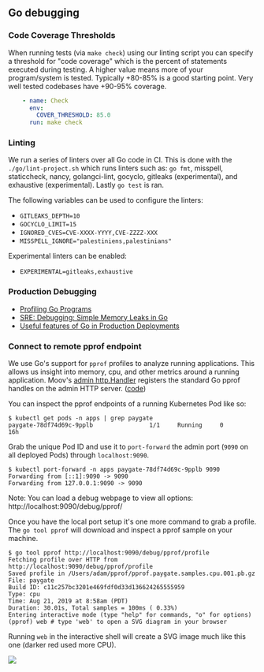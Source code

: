 ## Go debugging

### Code Coverage Thresholds

When running tests (via `make check`) using our linting script you can specify a threshold for "code coverage" which is the percent of statements executed during testing. A higher value means more of your program/system is tested. Typically +80-85% is a good starting point. Very well tested codebases have +90-95% coverage.

```yaml
    - name: Check
      env:
        COVER_THRESHOLD: 85.0
      run: make check
```

### Linting

We run a series of linters over all Go code in CI. This is done with the `./go/lint-project.sh` which runs linters such as: `go fmt`, misspell, staticcheck, nancy, golangci-lint, gocyclo, gitleaks (experimental), and exhaustive (experimental). Lastly `go test` is ran.

The following variables can be used to configure the linters:

- `GITLEAKS_DEPTH=10`
- `GOCYCLO_LIMIT=15`
- `IGNORED_CVES=CVE-XXXX-YYYY,CVE-ZZZZ-XXX`
- `MISSPELL_IGNORE="palestiniens,palestinians"`

Experimental linters can be enabled:

- `EXPERIMENTAL=gitleaks,exhaustive`

### Production Debugging

- [Profiling Go Programs](https://blog.golang.org/profiling-go-programs)
- [SRE: Debugging: Simple Memory Leaks in Go](https://medium.com/dm03514-tech-blog/sre-debugging-simple-memory-leaks-in-go-e0a9e6d63d4d)
- [Useful features of Go in Production Deployments](https://rakyll.org/go-cloud/)

### Connect to remote pprof endpoint

We use Go's support for `pprof` profiles to analyze running applications. This allows us insight into memory, cpu, and other metrics around a running application. Moov's [admin http.Handler](https://godoc.org/github.com/moov-io/base/admin#Handler) registers the standard Go pprof handles on the admin HTTP server. ([code](https://github.com/moov-io/base/blob/master/admin/admin.go#L121))

You can inspect the pprof endpoints of a running Kubernetes Pod like so:

```
$ kubectl get pods -n apps | grep paygate
paygate-78df74d69c-9pplb                1/1     Running     0          16h
```

Grab the unique Pod ID and use it to `port-forward` the admin port (`9090` on all deployed Pods) through `localhost:9090`.

```
$ kubectl port-forward -n apps paygate-78df74d69c-9pplb 9090
Forwarding from [::1]:9090 -> 9090
Forwarding from 127.0.0.1:9090 -> 9090
```

Note: You can load a debug webpage to view all options: http://localhost:9090/debug/pprof/

Once you have the local port setup it's one more command to grab a profile. The `go tool pprof` will download and inspect a pprof sample on your machine.

```
$ go tool pprof http://localhost:9090/debug/pprof/profile
Fetching profile over HTTP from http://localhost:9090/debug/pprof/profile
Saved profile in /Users/adam/pprof/pprof.paygate.samples.cpu.001.pb.gz
File: paygate
Build ID: c11c257bc3201e469fdf0d33d136624265555959
Type: cpu
Time: Aug 21, 2019 at 8:58am (PDT)
Duration: 30.01s, Total samples = 100ms ( 0.33%)
Entering interactive mode (type "help" for commands, "o" for options)
(pprof) web # type 'web' to open a SVG diagram in your browser
```

Running `web` in the interactive shell will create a SVG image much like this one (darker red used more CPU).

![](images/profile.png)
